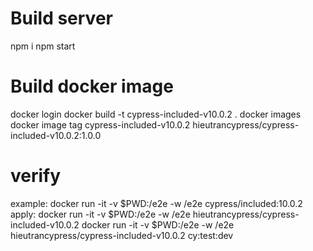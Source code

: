 # Build server

npm i
npm start

# Build docker image

docker login
docker build -t cypress-included-v10.0.2 .
docker images
docker image tag cypress-included-v10.0.2 hieutrancypress/cypress-included-v10.0.2:1.0.0

# verify

example:
docker run -it -v $PWD:/e2e -w /e2e cypress/included:10.0.2
apply:
docker run -it -v $PWD:/e2e -w /e2e hieutrancypress/cypress-included-v10.0.2
docker run -it -v $PWD:/e2e -w /e2e hieutrancypress/cypress-included-v10.0.2 cy:test:dev
